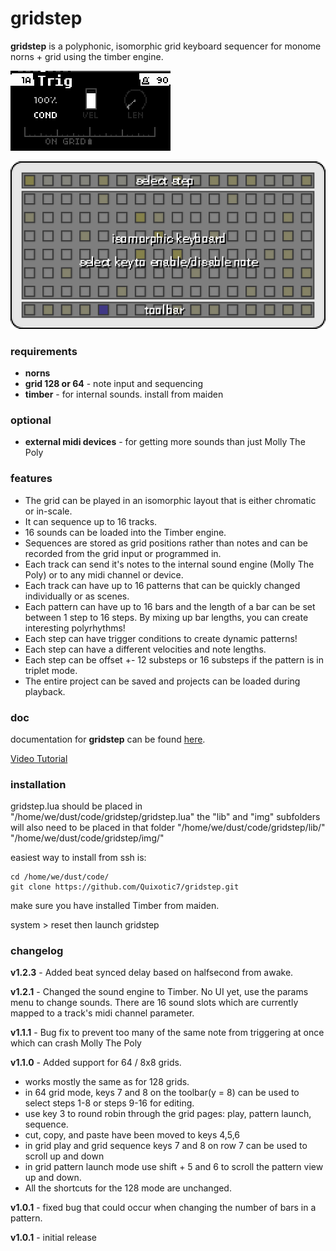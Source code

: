 # gridstep
**gridstep** is a polyphonic, isomorphic grid keyboard sequencer for monome norns + grid using the timber engine. 

![](doc/img/page_trig.png)

![](doc/img/grid_step_edit.png)

### requirements

* **norns**
* **grid 128 or 64** - note input and sequencing
* **timber** - for internal sounds. install from maiden

### optional

* **external midi devices** - for getting more sounds than just Molly The Poly

### features

* The grid can be played in an isomorphic layout that is either chromatic or in-scale. 
* It can sequence up to 16 tracks. 
* 16 sounds can be loaded into the Timber engine. 
* Sequences are stored as grid positions rather than notes and can be recorded from the grid input or programmed in.
* Each track can send it's notes to the internal sound engine (Molly The Poly) or to any midi channel or device. 
* Each track can have up to 16 patterns that can be quickly changed individually or as scenes.
* Each pattern can have up to 16 bars and the length of a bar can be set between 1 step to 16 steps. By mixing up bar lengths, you can create interesting polyrhythms! 
* Each step can have trigger conditions to create dynamic patterns!
* Each step can have a different velocities and note lengths.
* Each step can be offset +- 12 substeps or 16 substeps if the pattern is in triplet mode.
* The entire project can be saved and projects can be loaded during playback.

### doc

documentation for **gridstep** can be found [here](doc/README.md).

[Video Tutorial](https://youtu.be/RaOxDwYcZiQ)

### installation

gridstep.lua should be placed in "/home/we/dust/code/gridstep/gridstep.lua"
the "lib" and "img" subfolders will also need to be placed in that folder
"/home/we/dust/code/gridstep/lib/"
"/home/we/dust/code/gridstep/img/"

easiest way to install from ssh is:

```
cd /home/we/dust/code/
git clone https://github.com/Quixotic7/gridstep.git
```
make sure you have installed Timber from maiden.

system > reset then launch gridstep

### changelog
**v1.2.3** - Added beat synced delay based on halfsecond from awake.

**v1.2.1** - Changed the sound engine to Timber. No UI yet, use the params menu to change sounds. There are 16 sound slots which are currently mapped to a track's midi channel parameter. 

**v1.1.1** - Bug fix to prevent too many of the same note from triggering at once which can crash Molly The Poly

**v1.1.0** - Added support for 64 / 8x8 grids. 

- works mostly the same as for 128 grids. 
- in 64 grid mode, keys 7 and 8 on the toolbar(y = 8) can be used to select steps 1-8 or steps 9-16 for editing. 
- use key 3 to round robin through the grid pages: play, pattern launch, sequence. 
- cut, copy, and paste have been moved to keys 4,5,6
- in grid play and grid sequence keys 7 and 8 on row 7 can be used to scroll up and down
- in grid pattern launch mode use shift + 5 and 6 to scroll the pattern view up and down. 
- All the shortcuts for the 128 mode are unchanged. 

**v1.0.1** - fixed bug that could occur when changing the number of bars in a pattern.

**v1.0.1** - initial release


























